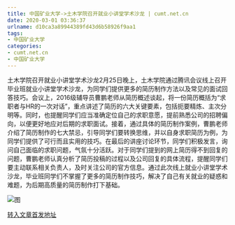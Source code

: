 ```yaml
---
title: 中国矿业大学->土木学院召开就业小讲堂学术沙龙 | cumt.net.cn
date: 2020-03-01 03:36:37
urlname: d10ca3a89944389fd43d6b58926f9aa1
tags: 
- 中国矿业大学
categories:
- cumt.net.cn
- 中国矿业大学
---
```

土木学院召开就业小讲堂学术沙龙2月25日晚上，土木学院通过腾讯会议线上召开毕业班就业小讲堂学术沙龙，为同学们提供更多的简历制作方法以及常见的面试回答技巧。会议上，2016级辅导员曹鹏老师从简历概述谈起，将一份简历概括为“求职者与HR的一次对话”，重点讲述了简历的六大关键要素，包括扼要精炼、主次分明等。同时，也提醒同学们应当准确定位自己的求职意愿，提前熟悉公司的招聘偏向，以便更好地应对后期的求职面试。接着，通过具体的简历制作案例，曹鹏老师介绍了简历制作的七大禁忌，引导同学们要转换思维，并以自身求职简历为例，为同学们提供了可行而且实用的技巧。在最后的讲座讨论环节，同学们积极发言，询问自己面临的求职问题，气氛十分活跃。对于同学们提到的网上简历得不到回复的问题，曹鹏老师认真分析了简历投稿的过程以及公司回复的具体流程，提醒同学们要主动联系相关负责人，及时关注公司的官方信息。通过此次线上就业小讲堂学术沙龙，毕业班同学们不掌握了更多的简历制作技巧，解决了自己有关就业的疑惑和难题，为后期高质量的简历制作打下基础。

![图](http://xwzx.cumt.edu.cn/_upload/article/images/7d/63/cb781a174c8a8de81f46e5c15bff/8d398296-1a98-4e12-b634-c056fc4e3129.png)

[转入文章首发地址](http://xwzx.cumt.edu.cn/89/75/c523a559477/page.htm)